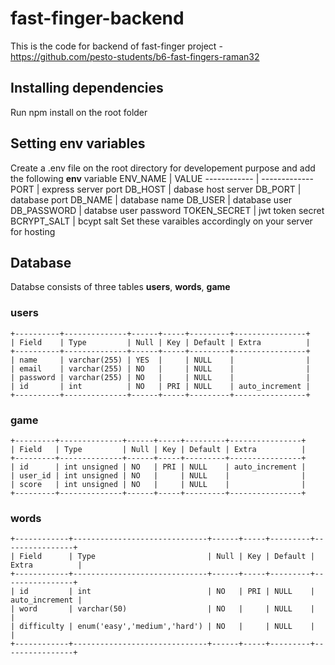 # fast-finger-backend
 This is the code for backend of fast-finger project - https://github.com/pesto-students/b6-fast-fingers-raman32
## Installing dependencies
  Run npm install on the root folder
## Setting env variables
  Create a .env file on the root directory for developement purpose and add the following **env** variable
  ENV_NAME | VALUE
  ------------ | -------------
  PORT | express server port
  DB_HOST | dabase host server
  DB_PORT | database port 
  DB_NAME | database name
  DB_USER | database user
  DB_PASSWORD | databse user password
  TOKEN_SECRET | jwt token secret
  BCRYPT_SALT | bcypt salt
    Set these varaibles accordingly on your server for hosting
## Database
  Databse consists of three tables **users**, **words**, **game**
  ###  **users**
    +----------+--------------+------+-----+---------+----------------+
    | Field    | Type         | Null | Key | Default | Extra          |
    +----------+--------------+------+-----+---------+----------------+
    | name     | varchar(255) | YES  |     | NULL    |                |
    | email    | varchar(255) | NO   |     | NULL    |                |
    | password | varchar(255) | NO   |     | NULL    |                |
    | id       | int          | NO   | PRI | NULL    | auto_increment |
    +----------+--------------+------+-----+---------+----------------+
### **game**
    +---------+--------------+------+-----+---------+----------------+
    | Field   | Type         | Null | Key | Default | Extra          |
    +---------+--------------+------+-----+---------+----------------+
    | id      | int unsigned | NO   | PRI | NULL    | auto_increment |
    | user_id | int unsigned | NO   |     | NULL    |                |
    | score   | int unsigned | NO   |     | NULL    |                |
    +---------+--------------+------+-----+---------+----------------+
### **words**
    +------------+------------------------------+------+-----+---------+----------------+
    | Field      | Type                         | Null | Key | Default | Extra          |
    +------------+------------------------------+------+-----+---------+----------------+
    | id         | int                          | NO   | PRI | NULL    | auto_increment |
    | word       | varchar(50)                  | NO   |     | NULL    |                |
    | difficulty | enum('easy','medium','hard') | NO   |     | NULL    |                |
    +------------+------------------------------+------+-----+---------+----------------+


